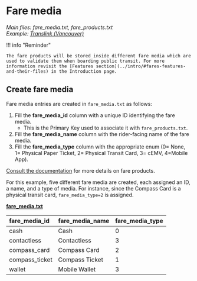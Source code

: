 # Fare media

*Main files: fare_media.txt, fare_products.txt*  
*Example: [Translink (Vancouver)](../intro/#translink-vancouver)*

!!! info "Reminder" 

    The fare products will be stored inside different fare media which are used to validate them when boarding public transit. For more information revisit the [Features section](../intro/#fares-features-and-their-files) in the Introduction page.

## Create fare media

Fare media entries are created in `fare_media.txt` as follows:

1. Fill the **fare_media_id** column with a unique ID identifying the fare media.  
    * This is the Primary Key used to associate it with `fare_products.txt`.  
2. Fill the **fare_media_name** column with the rider-facing name of the fare media.  
3. Fill the **fare_media_type** column with the appropriate enum (0= None, 1= Physical Paper Ticket, 2= Physical Transit Card, 3= cEMV, 4=Mobile App).

[Consult the documentation](https://gtfs.org/documentation/schedule/reference) for more details on fare products.

For this example, five different fare media are created, each assigned an ID, a name, and a type of media. For instance, since the Compass Card is a physical transit card, `fare_media_type=2` is assigned.

[**fare_media.txt**](../../../reference/#fare_mediatxt)

| fare_media_id | fare_media_name | fare_media_type |
| :---- | :---- | :---- |
| cash | Cash | 0 |
| contactless | Contactless | 3 |
| compass_card | Compass Card | 2 |
| compass_ticket | Compass Ticket | 1 |
| wallet | Mobile Wallet | 3 |